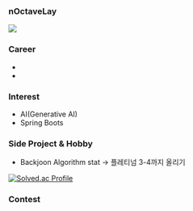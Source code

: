 ### nOctaveLay 

![](https://komarev.com/ghpvc/?username=nOctaveLay&color=green)

### Career
- 
- 

### Interest
- AI(Generative AI)
- Spring Boots

### Side Project & Hobby
- Backjoon Algorithm stat -> 플레티넘 3-4까지 올리기

[![Solved.ac Profile](http://mazassumnida.wtf/api/generate_badge?boj=wjddkdml1124)](https://solved.ac/wjddkdml1124)

### Contest
